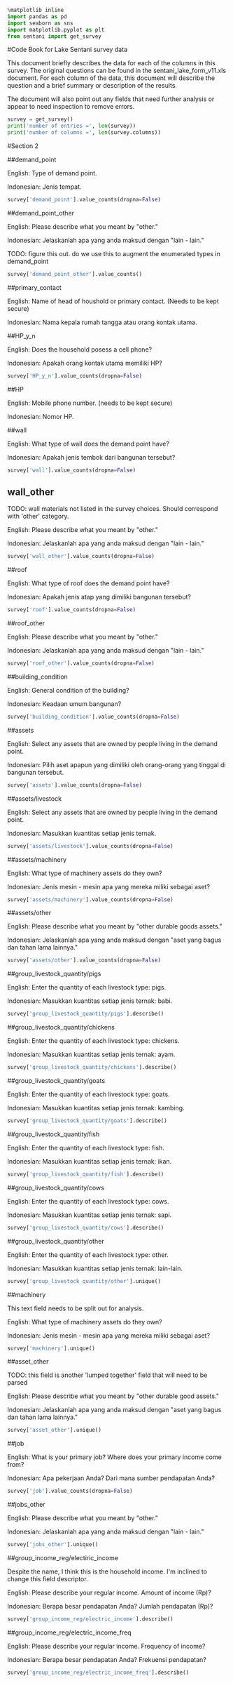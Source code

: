 ```python
%matplotlib inline
import pandas as pd
import seaborn as sns
import matplotlib.pyplot as plt
from sentani import get_survey
```

#Code Book for Lake Sentani survey data

This document briefly describes the data for each of the columns in this survey.
The original questions can be found in the sentani_lake_form_v11.xls document.
For each column of the data, this document will describe the question and a
brief summary or description of the results.

The document will also point out any fields that need further analysis or appear
to need inspection to remove errors.

```python
survey = get_survey()
print('number of entries =', len(survey))
print('number of columns =', len(survey.columns))
```

#Section 2

##demand_point

English: Type of demand point.

Indonesian: Jenis tempat.

```python
survey['demand_point'].value_counts(dropna=False)
```

##demand_point_other

English: Please describe what you meant by "other."

Indonesian: Jelaskanlah apa yang anda maksud dengan "lain - lain."

TODO: figure this out. do we use this to augment the enumerated types in
demand_point

```python
survey['demand_point_other'].value_counts()
```

##primary_contact

English: Name of head of houshold or primary contact. (Needs to be kept secure)

Indonesian: Nama kepala rumah tangga atau orang kontak utama.

##HP_y_n

English: Does the household posess a cell phone?

Indonesian: Apakah orang kontak utama memiliki HP?

```python
survey['HP_y_n'].value_counts(dropna=False)
```

##HP

English: Mobile phone number. (needs to be kept secure)

Indonesian: Nomor HP.

##wall

English: What type of wall does the demand point have?

Indonesian: Apakah jenis tembok dari bangunan tersebut?

```python
survey['wall'].value_counts(dropna=False)
```

## wall_other

TODO: wall materials not listed in the survey choices.  Should correspond with
'other' category.

English: Please describe what you meant by "other."

Indonesian: Jelaskanlah apa yang anda maksud dengan "lain - lain."


```python
survey['wall_other'].value_counts(dropna=False)
```

##roof

English: What type of roof does the demand point have?

Indonesian: Apakah jenis atap yang dimiliki bangunan tersebut?

```python
survey['roof'].value_counts(dropna=False)
```

##roof_other

English: Please describe what you meant by "other."

Indonesian: Jelaskanlah apa yang anda maksud dengan "lain - lain."

```python
survey['roof_other'].value_counts(dropna=False)
```

##building_condition

English: General condition of the building?

Indonesian: Keadaan umum bangunan?

```python
survey['building_condition'].value_counts(dropna=False)
```

##assets

English: Select any assets that are owned by people living in the demand point.

Indonesian: Pilih aset apapun yang dimiliki oleh orang-orang yang tinggal di
bangunan tersebut.

```python
survey['assets'].value_counts(dropna=False)
```

##assets/livestock

English: Select any assets that are owned by people living in the demand point.

Indonesian: Masukkan kuantitas setiap jenis ternak.

```python
survey['assets/livestock'].value_counts(dropna=False)
```

##assets/machinery

English: What type of machinery assets do they own?

Indonesian: Jenis mesin - mesin apa yang mereka miliki sebagai aset?

```python
survey['assets/machinery'].value_counts(dropna=False)
```

##assets/other

English: Please describe what you meant by "other durable goods assets."

Indonesian: Jelaskanlah apa yang anda maksud dengan "aset yang bagus dan tahan
lama lainnya."

```python
survey['assets/other'].value_counts(dropna=False)
```

##group_livestock_quantity/pigs



English: Enter the quantity of each livestock type: pigs.

Indonesian: Masukkan kuantitas setiap jenis ternak: babi.

```python
survey['group_livestock_quantity/pigs'].describe()
```

##group_livestock_quantity/chickens

English: Enter the quantity of each livestock type: chickens.

Indonesian: Masukkan kuantitas setiap jenis ternak: ayam.

```python
survey['group_livestock_quantity/chickens'].describe()
```

##group_livestock_quantity/goats

English: Enter the quantity of each livestock type: goats.

Indonesian: Masukkan kuantitas setiap jenis ternak: kambing.

```python
survey['group_livestock_quantity/goats'].describe()
```

##group_livestock_quantity/fish

English: Enter the quantity of each livestock type: fish.

Indonesian: Masukkan kuantitas setiap jenis ternak: ikan.

```python
survey['group_livestock_quantity/fish'].describe()
```

##group_livestock_quantity/cows

English: Enter the quantity of each livestock type: cows.

Indonesian: Masukkan kuantitas setiap jenis ternak: sapi.

```python
survey['group_livestock_quantity/cows'].describe()
```

##group_livestock_quantity/other

English: Enter the quantity of each livestock type: other.

Indonesian: Masukkan kuantitas setiap jenis ternak: lain-lain.

```python
survey['group_livestock_quantity/other'].unique()
```

##machinery

This text field needs to be split out for analysis.

English: What type of machinery assets do they own?

Indonesian: Jenis mesin - mesin apa yang mereka miliki sebagai aset?


```python
survey['machinery'].unique()
```

##asset_other

TODO: this field is another 'lumped together' field that will need to be parsed

English: Please describe what you meant by "other durable good assets."

Indonesian: Jelaskanlah apa yang anda maksud dengan "aset yang bagus dan tahan
lama lainnya."

```python
survey['asset_other'].unique()
```

##job

English: What is your primary job? Where does your primary income come from?

Indonesian: Apa pekerjaan Anda?  Dari mana sumber pendapatan Anda?

```python
survey['job'].value_counts(dropna=False)
```

##jobs_other

English: Please describe what you meant by "other."

Indonesian: Jelaskanlah apa yang anda maksud dengan "lain - lain."

```python
survey['jobs_other'].unique()
```

##group_income_reg/electiric_income

Despite the name, I think this is the household income.  I'm inclined to change
this field descriptor.

English: Please describe your regular income. Amount of income (Rp)?

Indonesian: Berapa besar pendapatan Anda? Jumlah pendapatan (Rp)?

```python
survey['group_income_reg/electric_income'].describe()
```

##group_income_reg/electric_income_freq

English: Please describe your regular income. Frequency of income?

Indonesian: Berapa besar pendapatan Anda? Frekuensi pendapatan?

```python
survey['group_income_reg/electric_income_freq'].describe()
```

```python

```
